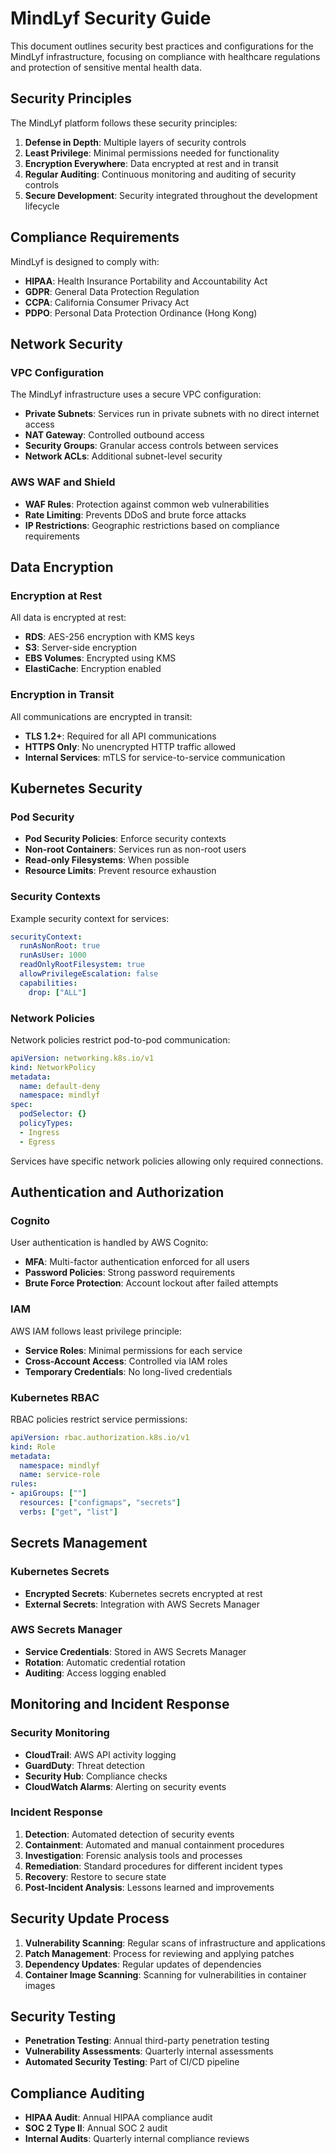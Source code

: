 # MindLyf Security Guide

This document outlines security best practices and configurations for the MindLyf infrastructure, focusing on compliance with healthcare regulations and protection of sensitive mental health data.

## Security Principles

The MindLyf platform follows these security principles:

1. **Defense in Depth**: Multiple layers of security controls
2. **Least Privilege**: Minimal permissions needed for functionality
3. **Encryption Everywhere**: Data encrypted at rest and in transit
4. **Regular Auditing**: Continuous monitoring and auditing of security controls
5. **Secure Development**: Security integrated throughout the development lifecycle

## Compliance Requirements

MindLyf is designed to comply with:

- **HIPAA**: Health Insurance Portability and Accountability Act
- **GDPR**: General Data Protection Regulation
- **CCPA**: California Consumer Privacy Act
- **PDPO**: Personal Data Protection Ordinance (Hong Kong)

## Network Security

### VPC Configuration

The MindLyf infrastructure uses a secure VPC configuration:

- **Private Subnets**: Services run in private subnets with no direct internet access
- **NAT Gateway**: Controlled outbound access
- **Security Groups**: Granular access controls between services
- **Network ACLs**: Additional subnet-level security

### AWS WAF and Shield

- **WAF Rules**: Protection against common web vulnerabilities
- **Rate Limiting**: Prevents DDoS and brute force attacks
- **IP Restrictions**: Geographic restrictions based on compliance requirements

## Data Encryption

### Encryption at Rest

All data is encrypted at rest:

- **RDS**: AES-256 encryption with KMS keys
- **S3**: Server-side encryption
- **EBS Volumes**: Encrypted using KMS
- **ElastiCache**: Encryption enabled

### Encryption in Transit

All communications are encrypted in transit:

- **TLS 1.2+**: Required for all API communications
- **HTTPS Only**: No unencrypted HTTP traffic allowed
- **Internal Services**: mTLS for service-to-service communication

## Kubernetes Security

### Pod Security

- **Pod Security Policies**: Enforce security contexts
- **Non-root Containers**: Services run as non-root users
- **Read-only Filesystems**: When possible
- **Resource Limits**: Prevent resource exhaustion

### Security Contexts

Example security context for services:

```yaml
securityContext:
  runAsNonRoot: true
  runAsUser: 1000
  readOnlyRootFilesystem: true
  allowPrivilegeEscalation: false
  capabilities:
    drop: ["ALL"]
```

### Network Policies

Network policies restrict pod-to-pod communication:

```yaml
apiVersion: networking.k8s.io/v1
kind: NetworkPolicy
metadata:
  name: default-deny
  namespace: mindlyf
spec:
  podSelector: {}
  policyTypes:
  - Ingress
  - Egress
```

Services have specific network policies allowing only required connections.

## Authentication and Authorization

### Cognito

User authentication is handled by AWS Cognito:

- **MFA**: Multi-factor authentication enforced for all users
- **Password Policies**: Strong password requirements
- **Brute Force Protection**: Account lockout after failed attempts

### IAM

AWS IAM follows least privilege principle:

- **Service Roles**: Minimal permissions for each service
- **Cross-Account Access**: Controlled via IAM roles
- **Temporary Credentials**: No long-lived credentials

### Kubernetes RBAC

RBAC policies restrict service permissions:

```yaml
apiVersion: rbac.authorization.k8s.io/v1
kind: Role
metadata:
  namespace: mindlyf
  name: service-role
rules:
- apiGroups: [""]
  resources: ["configmaps", "secrets"]
  verbs: ["get", "list"]
```

## Secrets Management

### Kubernetes Secrets

- **Encrypted Secrets**: Kubernetes secrets encrypted at rest
- **External Secrets**: Integration with AWS Secrets Manager

### AWS Secrets Manager

- **Service Credentials**: Stored in AWS Secrets Manager
- **Rotation**: Automatic credential rotation
- **Auditing**: Access logging enabled

## Monitoring and Incident Response

### Security Monitoring

- **CloudTrail**: AWS API activity logging
- **GuardDuty**: Threat detection
- **Security Hub**: Compliance checks
- **CloudWatch Alarms**: Alerting on security events

### Incident Response

1. **Detection**: Automated detection of security events
2. **Containment**: Automated and manual containment procedures
3. **Investigation**: Forensic analysis tools and processes
4. **Remediation**: Standard procedures for different incident types
5. **Recovery**: Restore to secure state
6. **Post-Incident Analysis**: Lessons learned and improvements

## Security Update Process

1. **Vulnerability Scanning**: Regular scans of infrastructure and applications
2. **Patch Management**: Process for reviewing and applying patches
3. **Dependency Updates**: Regular updates of dependencies
4. **Container Image Scanning**: Scanning for vulnerabilities in container images

## Security Testing

- **Penetration Testing**: Annual third-party penetration testing
- **Vulnerability Assessments**: Quarterly internal assessments
- **Automated Security Testing**: Part of CI/CD pipeline

## Compliance Auditing

- **HIPAA Audit**: Annual HIPAA compliance audit
- **SOC 2 Type II**: Annual SOC 2 audit
- **Internal Audits**: Quarterly internal compliance reviews 